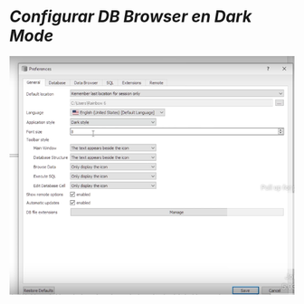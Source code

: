 <!-- Autor: Daniel Benjamin Perez Morales -->
<!-- GitHub: https://github.com/D4nitrix13 -->
<!-- GitLab: https://gitlab.com/D4nitrix13 -->
<!-- Correo electrónico: danielperezdev@proton.me -->
# ***Configurar DB Browser en Dark Mode***

![Image BrowserSQLite3DarkMode](/Images/BrowserSQLite3DarkMode.png "/Images/BrowserSQLite3DarkMode.png")
